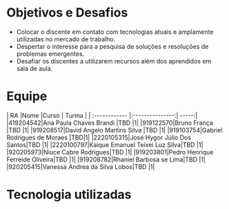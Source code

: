 # Objetivos e Desafios
* Colocar o discente em contato com tecnologias atuais e amplamente utilizadas no mercado de trabalho.
* Despertar o interesse para a pesquisa de soluções e resoluções de problemas emergentes.
* Desafiar os discentes a utilizarem recursos além dos aprendidos em sala de aula.

# Equipe
| RA  |Nome |Curso | Turma |
| :------------ |:---------------:| -----:|
|419204542|Ana Paula Chaves Brandi |TBD |1|
|919122570|Bruno França |TBD |1| 
|919208517|David Angelo Martins Silva |TBD |1| 
|919103754|Gabriel Rodrigues de Moraes |TBD|1|
|2220105315|José Hygor Júlio Dos Santos|TBD |1| 
|2220100797|Kaique Emanuel Teixei Luz Silva|TBD |1|
|920205973|Niuce Cabre Rodrigues|TBD |1|
|919203801|Pedro Henrique Ferreide Oliveira|TBD |1| 
|919208782|Rhaniel Barbosa se Lima|TBD |1|
|920205415|Vanessa Andrea da Silva Lobos|TBD |1|

# Tecnologia utilizadas
